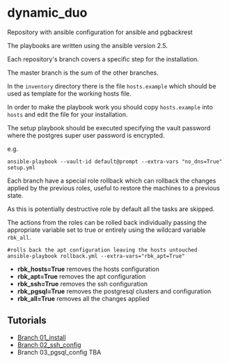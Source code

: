 # dynamic_duo
Repository with ansible configuration for ansible and pgbackrest

The playbooks are written using the ansible version 2.5.

Each repository's branch covers a specific step for the installation.

The master branch is the sum of the other branches.

In the ``inventory`` directory there is the file ``hosts.example`` which should be used as template for the working hosts file.

In order to make the playbook work you should copy ``hosts.example`` into ``hosts`` and edit the file for your installation.

The setup playbook should be executed specifying the vault password where the postgres super user password is encrypted.

e.g.

``ansible-playbook --vault-id default@prompt --extra-vars "no_dns=True"  setup.yml``

Each branch have a special role rollback which can rollback the changes applied by the previous roles,  useful to restore the machines to a previous state.

As this is potentially destructive role by default all the tasks are skipped.

The actions from the roles can be rolled back individually passing the appropriate variable set to true or entirely using the wildcard variable ``rbk_all``.

    #rolls back the apt configuration leaving the hosts untouched
    ansible-playbook rollback.yml --extra-vars="rbk_apt=True"

* **rbk_hosts=True** removes the hosts configuration
* **rbk_apt=True** removes the apt configuration
* **rbk_ssh=True** removes the ssh configuration
* **rbk_pgsql=True** removes the postgresql clusters and configuration
* **rbk_all=True** removes all the changes applied


## Tutorials

* [Branch 01_install](http://www.pgdba.org/post/2018/06/modern_times/)
* [Branch 02_ssh_config](http://www.pgdba.org/post/2018/07/keep_talking/)
* Branch 03_pgsql_config TBA
